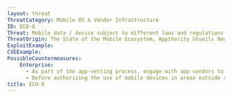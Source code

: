 ```yaml
---
layout: threat
ThreatCategory: Mobile OS & Vendor Infrastructure
ID: ECO-8
Threat: Mobile data / device subject to different laws and regulations (e.g.,  lawful intercept, IP, data privacy) from foreign nations
ThreatOrigin: The State of the Mobile Ecosystem, Appthority Unveils New Security Research at Black Hat [^199]
ExploitExample:
CVEExample:
PossibleCountermeasures:
    Enterprise:
      - As part of the app-vetting process, engage with app vendors to determine if data processed by the app may potentially be stored, temporarily or persisently, on systems located in areas that present unacceptible legal or privacy risks to enterprise data.
      - Before authorizing the use of mobile devices in areas outside of corporate control, understand the legal and privacy risks to enterprise data.
title: ECO-8
---
```

